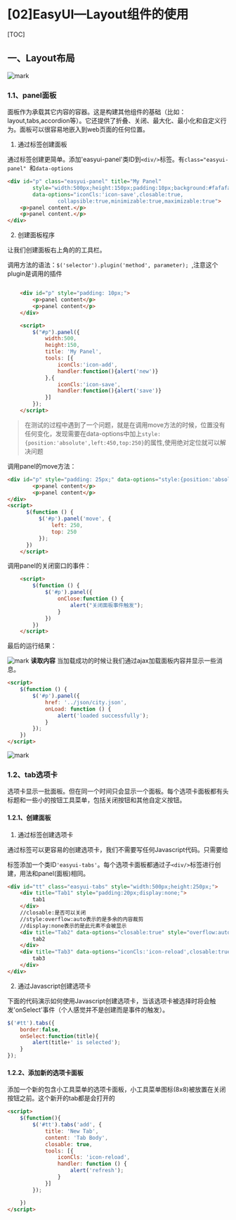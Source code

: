 # [02]EasyUI—Layout组件的使用

[TOC]

## 一、Layout布局

![mark](http://ozxf77u6w.bkt.clouddn.com/blog/180503/2FbfCB5gmk.png?imageslim)

### 1.1、panel面板

面板作为承载其它内容的容器。这是构建其他组件的基础（比如：layout,tabs,accordion等）。它还提供了折叠、关闭、最大化、最小化和自定义行为。面板可以很容易地嵌入到web页面的任何位置。

1. 通过标签创建面板

通过标签创建更简单。添加'easyui-panel'类ID到`<div/>`标签。有`class="easyui-panel" `和`data-options`

```html
<div id="p" class="easyui-panel" title="My Panel"     
        style="width:500px;height:150px;padding:10px;background:#fafafa;"   
        data-options="iconCls:'icon-save',closable:true,    
                collapsible:true,minimizable:true,maximizable:true">   
    <p>panel content.</p>   
    <p>panel content.</p>   
</div>  
```

2. 创建面板程序

让我们创建面板右上角的的工具栏。

调用方法的语法：`$('selector').plugin('method', parameter); `,注意这个plugin是调用的插件

```HTML

    <div id="p" style="padding: 10px;">
        <p>panel content</p>
        <p>panel content</p>
    </div>

    <script>
        $("#p").panel({
            width:500,
            height:150,
            title: 'My Panel',
            tools: [{
                iconCls:'icon-add',
                handler:function(){alert('new')}
            },{
                iconCls:'icon-save',
                handler:function(){alert('save')}
            }]
        });
    </script>
```

> 在测试的过程中遇到了一个问题，就是在调用move方法的时候，位置没有任何变化，发现需要在data-options中加上`style:{position:'absolute',left:450,top:250}`的属性,使用绝对定位就可以解决问题

调用panel的move方法：

```html
<div id="p" style="padding: 25px;" data-options="style:{position:'absolute'}"> >
        <p>panel content</p>
        <p>panel content</p>
</div>
<script>
      $(function () {
          $('#p').panel('move', {
              left: 250,
              top: 250
          });
      })
    </script>
```

调用panel的关闭窗口的事件：

```html
    <script>
        $(function () {
            $('#p').panel({
                onClose:function () {
                    alert("关闭面板事件触发");
                }
            })
        })
    </script>
```

最后的运行结果：

![mark](http://ozxf77u6w.bkt.clouddn.com/blog/180503/kJGefJCK8f.png?imageslim)
**读取内容**
当加载成功的时候让我们通过ajax加载面板内容并显示一些消息。


```html
<script>
    $(function () {
        $('#p').panel({
            href: '../json/city.json',
            onLoad: function () {
                alert('loaded successfully');
            }
        });
    })
</script>
```
![mark](http://ozxf77u6w.bkt.clouddn.com/blog/180503/JdC5ILila6.png?imageslim)

### 1.2、tab选项卡

选项卡显示一批面板。但在同一个时间只会显示一个面板。每个选项卡面板都有头标题和一些小的按钮工具菜单，包括关闭按钮和其他自定义按钮。

#### 1.2.1、创建面板

1. 通过标签创建选项卡

通过标签可以更容易的创建选项卡，我们不需要写任何Javascript代码。只需要给<div/>标签添加一个类ID`'easyui-tabs'`。每个选项卡面板都通过子`<div/>`标签进行创建，用法和panel(面板)相同。

```html
<div id="tt" class="easyui-tabs" style="width:500px;height:250px;">   
    <div title="Tab1" style="padding:20px;display:none;">   
        tab1    
    </div>
  	//closable:是否可以关闭
  	//style:overflow:auto表示的是多余的内容裁剪
  	//display:none表示的是此元素不会被显示
    <div title="Tab2" data-options="closable:true" style="overflow:auto;padding:20px;display:none;">   
        tab2    
    </div>   
    <div title="Tab3" data-options="iconCls:'icon-reload',closable:true" style="padding:20px;display:none;">   
        tab3    
    </div>   
</div> 
```

2. 通过Javascript创建选项卡

下面的代码演示如何使用Javascript创建选项卡，当该选项卡被选择时将会触发'onSelect'事件（个人感觉并不是创建而是事件的触发）。

```javascript
$('#tt').tabs({    
    border:false,    
    onSelect:function(title){    
        alert(title+' is selected');    
    }    
}); 
```

#### 1.2.2、添加新的选项卡面板

添加一个新的包含小工具菜单的选项卡面板，小工具菜单图标(8x8)被放置在关闭按钮之前。这个新开的tab都是会打开的

```HTML
<script>
    $(function(){
        $('#tt').tabs('add', {
            title: 'New Tab',
            content: 'Tab Body',
            closable: true,
            tools: [{
                iconCls: 'icon-reload',
                handler: function () {
                    alert('refresh');
                }
            }]
        }); 

    })
</script>
```
